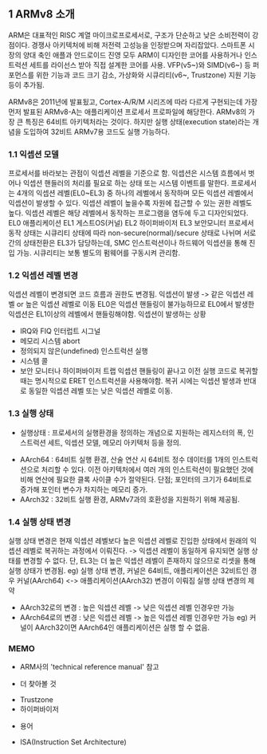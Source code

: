 ## 1 ARMv8 소개
ARM은 대표적인 RISC 계열 마이크로프로세서로, 구조가 단순하고 낮은 소비전력이 강점이다.
경쟁사 아키텍처에 비해 저전력 고성능을 인정받으며 자리잡았다.
스마트폰 시장의 양대 축인 애플과 안드로이드 진영 모두 ARM이 디자인한 코어를 사용하거나 인스트럭션 세트를 라이선스 받아 직접 설계한 코어를 사용.
VFP(v5~)와 SIMD(v6~) 등 퍼포먼스를 위한 기능과 코드 크기 감소, 가상화와 시큐리티(v6~, Trustzone) 지원 기능 등이 추가됨.

ARMv8은 2011년에 발표됬고, Cortex-A/R/M 시리즈에 따라 다르게 구현되는데 가장 먼저 발표된 ARMv8-A는 애플리케이션 프로세서 프로파일에 해당한다.
ARMv8의 가장 큰 특징은 64비트 아키텍처라는 것이다. 하지만 실행 상태(execution state)라는 개념을 도입하여 32비트 ARMv7용 코드도 실행 가능하다.

### 1.1 익셉션 모델
프로세서를 바라보는 관점이 익셉션 레벨을 기준으로 함.
익셉션은 시스템 흐름에서 벗어나 익셉션 핸들러의 처리를 필요로 하는 상태 또는 시스템 이벤트를 말한다.
프로세서는 4개의 익셉션 레벨(EL0~EL3) 중 하나의 레벨에서 동작하며 모든 익셉션 레벨에서 익셉션이 발생할 수 있다.
익셉션 레벨이 높을수록 자원에 접근할 수 있는 권한 레벨도 높다.
익셉션 레벨은 해당 레벨에서 동작하는 프로그램을 염두에 두고 디자인되었다.
	EL0 애플리케이션
	EL1 게스트OS(커널)
	EL2 하이퍼바이저
	EL3 보안모니터
프로세서 동작 상태는 시큐리티 상태에 따라 non-secure(normal)/secure 상태로 나뉘며 서로간의 상태전환은 EL3가 담당하는데, SMC 인스트럭션이나 하드웨어 익셉션을 통해 진입 가능.
시큐리티는 보통 별도의 펌웨어를 구동시켜 관리함.

### 1.2 익셉션 레벨 변경
익셉션 레벨이 변경되면 코드 흐름과 권한도 변경됨.
익셉션이 발생 -> 같은 익셉션 레벨 or 높은 익셉션 레벨로 이동
EL0은 익셉션 핸들링이 불가능하므로 EL0에서 발생한 익셉션은 EL1이상의 레벨에서 핸들링해야함.
익셉션이 발생하는 상황
 - IRQ와 FIQ 인터럽트 시그널
 - 메모리 시스템 abort
 - 정의되지 않은(undefined) 인스트럭션 실행
 - 시스템 콜
 - 보안 모니터나 하이퍼바이저 트랩
익셉션 핸들링이 끝나고 이전 실행 코드로 복귀할 때는 명시적으로 ERET 인스트럭션을 사용해야함. 복귀 시에는 익셉션 발생과 반대로 동일한 익셉션 레벨 또는 낮은 익셉션 레벨로 이동.

### 1.3 실행 상태
* 실행상태 : 프로세서의 실행환경을 정의하는 개념으로 지원하는 레지스터의 폭, 인스트럭션 세트, 익셉션 모델, 메모리 아키텍처 등을 정의.
 - AArch64 : 64비트 실행 환경, 산술 연산 시 64비트 정수 데이터를 1개의 인스트럭션으로 처리할 수 있다.
			 이전 아키텍처에서 여러 개의 인스트럭션이 필요했던 것에 비해 연산에 필요한 클록 사이클 수가 절약된다.
			 단점; 포인터의 크기가 64비트로 증가해 포인터 변수가 차지하는 메모리 증가.
 - AArch32 : 32비트 실행 환경, ARMv7과의 호환성을 지원하기 위해 제공됨.

### 1.4 실행 상태 변경
실행 상태 변경은 현재 익셉션 레벨보다 높은 익셉션 레벨로 진입한 상태에서 원래의 익셉션 레벨로 복귀하는 과정에서 이뤄진다.
 -> 익셉션 레벨이 동일하게 유지되면 실행 상태를 변경할 수 없다.
단, EL3는 더 높은 익셉션 레벨이 존재하지 않으므로 리셋을 통해 실행 상태가 변경됨.
	eg) 실행 상태 변경, 커널은 64비트, 애플리케이션은 32비트인 경우
	커널(AArch64) <-> 애플리케이션(AArch32) 변경이 이뤄짐
실행 상태 변경의 제약
 - AArch32로의 변경 : 높은 익셉션 레벨 -> 낮은 익셉션 레벨 인경우만 가능
 - AArch64로의 변경 : 낮은 익셉션 레벨 -> 높은 익셉션 레벨 인경우만 가능
 eg) 커널이 AArch32이면 AArch64인 애플리케이션은 실행 할 수 없음.
 
 
### MEMO
* ARM사의 'technical reference manual' 참고

* 더 찾아볼 것
 - Trustzone
 - 하이퍼바이저
 
* 용어
 - ISA(Instruction Set Architecture)